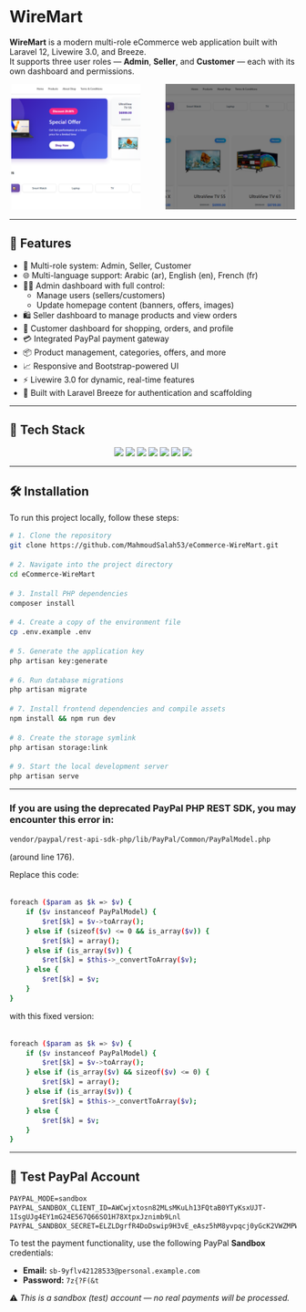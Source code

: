 # WireMart

**WireMart** is a modern multi-role eCommerce web application built with Laravel 12, Livewire 3.0, and Breeze.  
It supports three user roles — **Admin**, **Seller**, and **Customer** — each with its own dashboard and permissions.

<p align="center">
  <img src="public/admin_asset/img/photos/photo1.png" alt="Banner1" style="width:45%; height:220px; object-fit:cover;">
  <span style="margin:0 20px;"></span>
  <img src="public/admin_asset/img/photos/photo2.png" alt="Banner2" style="width:45%; height:220px; object-fit:cover;">
</p>



---

## 🚀 Features

- 🔐 Multi-role system: Admin, Seller, Customer
- 🌐 Multi-language support: Arabic (ar), English (en), French (fr)
- 🧑‍💼 Admin dashboard with full control:
  - Manage users (sellers/customers)
  - Update homepage content (banners, offers, images)
- 🛍 Seller dashboard to manage products and view orders
- 👥 Customer dashboard for shopping, orders, and profile
- 💳 Integrated PayPal payment gateway
- 📦 Product management, categories, offers, and more
- 📈 Responsive and Bootstrap-powered UI
- ⚡ Livewire 3.0 for dynamic, real-time features
- 🧰 Built with Laravel Breeze for authentication and scaffolding

---

## 🧰 Tech Stack

<p align="center">
  <img src="https://img.shields.io/badge/Laravel-12-FF2D20?style=for-the-badge&logo=laravel&logoColor=white" />
  <img src="https://img.shields.io/badge/Livewire-3.0-4E56A6?style=for-the-badge&logo=livewire&logoColor=white" />
  <img src="https://img.shields.io/badge/Bootstrap-5-7952B3?style=for-the-badge&logo=bootstrap&logoColor=white" />
  <img src="https://img.shields.io/badge/Blade-Templates-orange?style=for-the-badge" />
  <img src="https://img.shields.io/badge/Laravel%20Breeze-Auth-blue?style=for-the-badge" />
  <img src="https://img.shields.io/badge/PayPal-Sandbox-00457C?style=for-the-badge&logo=paypal&logoColor=white" />
  <img src="https://img.shields.io/badge/Multilingual-Ar%2C%20En%2C%20Fr-green?style=for-the-badge" />
</p>

---

## 🛠 Installation

To run this project locally, follow these steps:

```bash
# 1. Clone the repository
git clone https://github.com/MahmoudSalah53/eCommerce-WireMart.git

# 2. Navigate into the project directory
cd eCommerce-WireMart

# 3. Install PHP dependencies
composer install

# 4. Create a copy of the environment file
cp .env.example .env

# 5. Generate the application key
php artisan key:generate

# 6. Run database migrations
php artisan migrate

# 7. Install frontend dependencies and compile assets
npm install && npm run dev

# 8. Create the storage symlink
php artisan storage:link

# 9. Start the local development server
php artisan serve
```

---

### If you are using the deprecated PayPal PHP REST SDK, you may encounter this error in:
```bash
vendor/paypal/rest-api-sdk-php/lib/PayPal/Common/PayPalModel.php
```
(around line 176).

Replace this code:

```bash

foreach ($param as $k => $v) {
    if ($v instanceof PayPalModel) {
        $ret[$k] = $v->toArray();
    } else if (sizeof($v) <= 0 && is_array($v)) {
        $ret[$k] = array();
    } else if (is_array($v)) {
        $ret[$k] = $this->_convertToArray($v);
    } else {
        $ret[$k] = $v;
    }
}

```
with this fixed version:

```bash

foreach ($param as $k => $v) {
    if ($v instanceof PayPalModel) {
        $ret[$k] = $v->toArray();
    } else if (is_array($v) && sizeof($v) <= 0) {
        $ret[$k] = array();
    } else if (is_array($v)) {
        $ret[$k] = $this->_convertToArray($v);
    } else {
        $ret[$k] = $v;
    }
}

```

---

## 🧪 Test PayPal Account

```env
PAYPAL_MODE=sandbox
PAYPAL_SANDBOX_CLIENT_ID=AWCwjxtosn82MLsMKuLh13FQtaB0YTyKsxUJT-1IsgUJg4EY1mG24E567Q66SO1H78XtpxJznimb9Lnl
PAYPAL_SANDBOX_SECRET=ELZLDgrfR4DoDswip9H3vE_eAsz5hM8yvpqcj0yGcK2VWZMPWAndpehR2ey2Bp1KdSultkNBqn1tnUFy
```

To test the payment functionality, use the following PayPal **Sandbox** credentials:

- **Email:** `sb-9yflv42128533@personal.example.com`  
- **Password:** `7z{?F(&t`

⚠️ *This is a sandbox (test) account — no real payments will be processed.*
